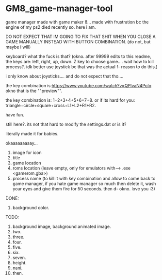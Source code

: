 # GM8_game-manager-tool
game manager made with game maker 8... made with frustration bc the engine of my ps2 died recently so. here i am.

DO NOT EXPECT THAT IM GOING TO FIX THAT SHIT WHEN YOU CLOSE A GAME MANUALLY INSTEAD WITH BUTTON COMBINATION. (do not, but maybe i will)

keyboard?
what the fuck is that? (okno. after 99999 edits to this readme, the keys are: left, right, up, down. Z key to choose game.... wait how to kill process?. idk better use joystick bc that was the actual f- reason to do this.)

i only know about joysticks....
and do not expect that tho....

the key combination is:https://www.youtube.com/watch?v=QPIvaN4PoIo
okno that is the ""preview"".

the key combination is: 1+2+3+4+5+6+7+8. or if its hard for you: triangle+circle+square+cross+L1+L2+R1+R2.

have fun.

still here?. its not that hard to modify the settings.dat or is it?

literally made it for babies.

okaaaaaaaaay...

1. image for icon
2. title
3. game location
4. roms location (leave empty, only for emulators with--> .exe <gamerom.gba>)
5. process name (to kill it with key combination and allow to come back to game manager, if you hate game manager so much then delete it, wash your eyes and give them fire for 50 seconds. then d- okno. love you :3)


DONE:
1. background color.


TODO:
1. background image, background animated image.
2. two.
3. three.
4. four.
5. five.
6. six.
7. seven.
8. height.
9. nani.
10. then.
